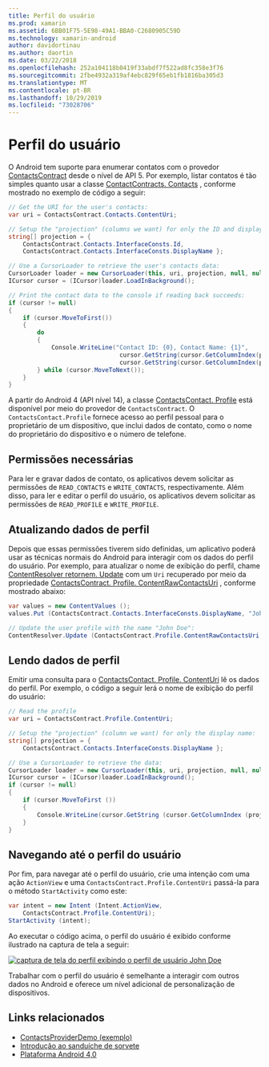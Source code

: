 ```yaml
---
title: Perfil do usuário
ms.prod: xamarin
ms.assetid: 6BB01F75-5E98-49A1-BBA0-C2680905C59D
ms.technology: xamarin-android
author: davidortinau
ms.author: daortin
ms.date: 03/22/2018
ms.openlocfilehash: 252a104118b0419f33abdf7f522ad8fc358e3f76
ms.sourcegitcommit: 2fbe4932a319af4ebc829f65eb1fb1816ba305d3
ms.translationtype: MT
ms.contentlocale: pt-BR
ms.lasthandoff: 10/29/2019
ms.locfileid: "73028706"
---
```

# <a name="user-profile"></a>Perfil do usuário

O Android tem suporte para enumerar contatos com o provedor [ContactsContract](xref:Android.Provider.ContactsContract) desde o nível de API 5. Por exemplo, listar contatos é tão simples quanto usar a classe [ContactContracts. Contacts](xref:Android.Provider.ContactsContract.Contacts) , conforme mostrado no exemplo de código a seguir:

```csharp
// Get the URI for the user's contacts:
var uri = ContactsContract.Contacts.ContentUri;

// Setup the "projection" (columns we want) for only the ID and display name:
string[] projection = {
    ContactsContract.Contacts.InterfaceConsts.Id, 
    ContactsContract.Contacts.InterfaceConsts.DisplayName };

// Use a CursorLoader to retrieve the user's contacts data:
CursorLoader loader = new CursorLoader(this, uri, projection, null, null, null);
ICursor cursor = (ICursor)loader.LoadInBackground();

// Print the contact data to the console if reading back succeeds:
if (cursor != null)
{
    if (cursor.MoveToFirst())
    {
        do
        {
            Console.WriteLine("Contact ID: {0}, Contact Name: {1}",
                               cursor.GetString(cursor.GetColumnIndex(projection[0])),
                               cursor.GetString(cursor.GetColumnIndex(projection[1])));
        } while (cursor.MoveToNext());
    }
}
```

A partir do Android 4 (API nível 14), a classe [ContactsContact. Profile](xref:Android.Provider.ContactsContract.Profile) está disponível por meio do provedor de `ContactsContract`. O `ContactsContact.Profile` fornece acesso ao perfil pessoal para o proprietário de um dispositivo, que inclui dados de contato, como o nome do proprietário do dispositivo e o número de telefone.

## <a name="required-permissions"></a>Permissões necessárias

Para ler e gravar dados de contato, os aplicativos devem solicitar as permissões de `READ_CONTACTS` e `WRITE_CONTACTS`, respectivamente.
Além disso, para ler e editar o perfil do usuário, os aplicativos devem solicitar as permissões de `READ_PROFILE` e `WRITE_PROFILE`.

## <a name="updating-profile-data"></a>Atualizando dados de perfil

Depois que essas permissões tiverem sido definidas, um aplicativo poderá usar as técnicas normais do Android para interagir com os dados do perfil do usuário. Por exemplo, para atualizar o nome de exibição do perfil, chame [ContentResolver retornem. Update](xref:Android.Content.ContentResolver.Update*) com um `Uri` recuperado por meio da propriedade [ContactsContract. Profile. ContentRawContactsUri](xref:Android.Provider.ContactsContract.Profile.ContentRawContactsUri) , conforme mostrado abaixo:

```csharp
var values = new ContentValues ();
values.Put (ContactsContract.Contacts.InterfaceConsts.DisplayName, "John Doe");

// Update the user profile with the name "John Doe":
ContentResolver.Update (ContactsContract.Profile.ContentRawContactsUri, values, null, null);
```

## <a name="reading-profile-data"></a>Lendo dados de perfil

Emitir uma consulta para o [ContactsContact. Profile. ContentUri](xref:Android.Provider.ContactsContract.Profile.ContentUri) lê os dados do perfil. Por exemplo, o código a seguir lerá o nome de exibição do perfil do usuário:

```csharp
// Read the profile
var uri = ContactsContract.Profile.ContentUri;

// Setup the "projection" (column we want) for only the display name:
string[] projection = {
    ContactsContract.Contacts.InterfaceConsts.DisplayName };

// Use a CursorLoader to retrieve the data:
CursorLoader loader = new CursorLoader(this, uri, projection, null, null, null);
ICursor cursor = (ICursor)loader.LoadInBackground();
if (cursor != null)
{
    if (cursor.MoveToFirst ())
    {
        Console.WriteLine(cursor.GetString (cursor.GetColumnIndex (projection [0])));
    }
}
```

## <a name="navigating-to-the-user-profile"></a>Navegando até o perfil do usuário

Por fim, para navegar até o perfil do usuário, crie uma intenção com uma ação `ActionView` e uma `ContactsContract.Profile.ContentUri` passá-la para o método `StartActivity` como este:

```csharp
var intent = new Intent (Intent.ActionView,
    ContactsContract.Profile.ContentUri);
StartActivity (intent);
```

Ao executar o código acima, o perfil do usuário é exibido conforme ilustrado na captura de tela a seguir:

[![captura de tela do perfil exibindo o perfil de usuário John Doe](user-profile-images/01-profile-screen-sml.png)](user-profile-images/01-profile-screen.png#lightbox)

Trabalhar com o perfil do usuário é semelhante a interagir com outros dados no Android e oferece um nível adicional de personalização de dispositivos.

## <a name="related-links"></a>Links relacionados

- [ContactsProviderDemo (exemplo)](https://docs.microsoft.com/samples/xamarin/monodroid-samples/contactsproviderdemo)
- [Introdução ao sanduíche de sorvete](https://www.android.com/about/ice-cream-sandwich/)
- [Plataforma Android 4,0](https://developer.android.com/sdk/android-4.0.html)
